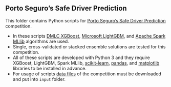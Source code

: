 ## Porto Seguro’s Safe Driver Prediction

This folder contains Python scripts for [Porto Seguro’s Safe Driver Prediction](https://www.kaggle.com/c/porto-seguro-safe-driver-prediction/) competition.

- In these scripts [DMLC XGBoost](https://github.com/dmlc/xgboost), [Microsoft LightGBM](https://github.com/Microsoft/LightGBM), and [Apache Spark MLlib](https://spark.apache.org/mllib/) algorithms are used.
- Single, cross-validated or stacked ensemble solutions are tested for this competition.
- All of these scripts are developed with Python 3 and they require XGBoost, LightGBM, Spark MLlib, [scikit-learn](http://scikit-learn.org), [pandas](https://pandas.pydata.org/), and [matplotlib](https://matplotlib.org/) libraries to be installed in advance.
- For usage of scripts [data files](https://www.kaggle.com/c/porto-seguro-safe-driver-prediction/data) of the competition must be downloaded and put into `input` folder.
